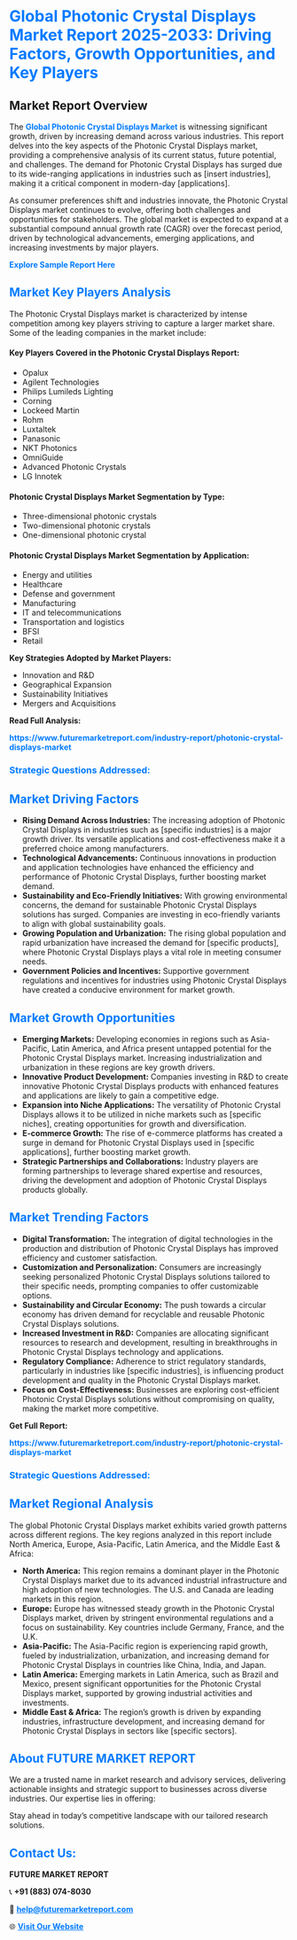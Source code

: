 <h1 style="color: #007BFF;">Global Photonic Crystal Displays Market Report 2025-2033: Driving Factors, Growth Opportunities, and Key Players</h1>

<section id="overview">
<h2>Market Report Overview</h2>
<p>The <a href="https://www.futuremarketreport.com/industry-report/photonic-crystal-displays-market" style="color: #007BFF; text-decoration: none;"><strong>Global Photonic Crystal Displays Market</strong></a> is witnessing significant growth, driven by increasing demand across various industries. This report delves into the key aspects of the Photonic Crystal Displays market, providing a comprehensive analysis of its current status, future potential, and challenges. The demand for Photonic Crystal Displays has surged due to its wide-ranging applications in industries such as [insert industries], making it a critical component in modern-day [applications].</p>
<p>As consumer preferences shift and industries innovate, the Photonic Crystal Displays market continues to evolve, offering both challenges and opportunities for stakeholders. The global market is expected to expand at a substantial compound annual growth rate (CAGR) over the forecast period, driven by technological advancements, emerging applications, and increasing investments by major players.</p>
</section>

<section id="overview">
<p><a href="https://www.futuremarketreport.com/request-sample/reportId=76347" style="color: #007BFF; text-decoration: none;"><strong>Explore Sample Report Here</strong></a></p>
</section>

<section id="key-players">
<h2 style="color: #007BFF;">Market Key Players Analysis</h2>
<p>The Photonic Crystal Displays market is characterized by intense competition among key players striving to capture a larger market share. Some of the leading companies in the market include:</p>
<h4>Key Players Covered in the Photonic Crystal Displays Report:</h4>
<ul><li>Opalux</li><li>Agilent Technologies</li><li>Philips Lumileds Lighting</li><li>Corning</li><li>Lockeed Martin</li><li>Rohm</li><li>Luxtaltek</li><li>Panasonic</li><li>NKT Photonics</li><li>OmniGuide</li><li>Advanced Photonic Crystals</li><li>LG Innotek</li></ul>
<h4>Photonic Crystal Displays Market Segmentation by Type:</h4>
<ul><li>Three-dimensional photonic crystals</li><li>Two-dimensional photonic crystals</li><li>One-dimensional photonic crystal</li></ul>

<h4>Photonic Crystal Displays Market Segmentation by Application:</h4>
<ul><li>Energy and utilities</li><li>Healthcare</li><li>Defense and government</li><li>Manufacturing</li><li>IT and telecommunications</li><li>Transportation and logistics</li><li>BFSI</li><li>Retail</li></ul>
<p><strong>Key Strategies Adopted by Market Players:</strong></p>
<ul>
<li>Innovation and R&D</li>
<li>Geographical Expansion</li>
<li>Sustainability Initiatives</li>
<li>Mergers and Acquisitions</li>
</ul>
</section>

<section>
<p><strong>Read Full Analysis: </strong></p><a href="https://www.futuremarketreport.com/industry-report/photonic-crystal-displays-market" style="color: #007BFF; text-decoration: none;"><strong>https://www.futuremarketreport.com/industry-report/photonic-crystal-displays-market</strong></a>
<h3 style="color: #007BFF;">Strategic Questions Addressed:</h3>
</section>

<section id="driving-factors">
<h2 style="color: #007BFF;">Market Driving Factors</h2>
<ul>
<li><strong>Rising Demand Across Industries:</strong> The increasing adoption of Photonic Crystal Displays in industries such as [specific industries] is a major growth driver. Its versatile applications and cost-effectiveness make it a preferred choice among manufacturers.</li>
<li><strong>Technological Advancements:</strong> Continuous innovations in production and application technologies have enhanced the efficiency and performance of Photonic Crystal Displays, further boosting market demand.</li>
<li><strong>Sustainability and Eco-Friendly Initiatives:</strong> With growing environmental concerns, the demand for sustainable Photonic Crystal Displays solutions has surged. Companies are investing in eco-friendly variants to align with global sustainability goals.</li>
<li><strong>Growing Population and Urbanization:</strong> The rising global population and rapid urbanization have increased the demand for [specific products], where Photonic Crystal Displays plays a vital role in meeting consumer needs.</li>
<li><strong>Government Policies and Incentives:</strong> Supportive government regulations and incentives for industries using Photonic Crystal Displays have created a conducive environment for market growth.</li>
</ul>
</section>

<section id="growth-opportunities">
<h2 style="color: #007BFF;">Market Growth Opportunities</h2>
<ul>
<li><strong>Emerging Markets:</strong> Developing economies in regions such as Asia-Pacific, Latin America, and Africa present untapped potential for the Photonic Crystal Displays market. Increasing industrialization and urbanization in these regions are key growth drivers.</li>
<li><strong>Innovative Product Development:</strong> Companies investing in R&D to create innovative Photonic Crystal Displays products with enhanced features and applications are likely to gain a competitive edge.</li>
<li><strong>Expansion into Niche Applications:</strong> The versatility of Photonic Crystal Displays allows it to be utilized in niche markets such as [specific niches], creating opportunities for growth and diversification.</li>
<li><strong>E-commerce Growth:</strong> The rise of e-commerce platforms has created a surge in demand for Photonic Crystal Displays used in [specific applications], further boosting market growth.</li>
<li><strong>Strategic Partnerships and Collaborations:</strong> Industry players are forming partnerships to leverage shared expertise and resources, driving the development and adoption of Photonic Crystal Displays products globally.</li>
</ul>
</section>

<section id="trending-factors">
<h2 style="color: #007BFF;">Market Trending Factors</h2>
<ul>
<li><strong>Digital Transformation:</strong> The integration of digital technologies in the production and distribution of Photonic Crystal Displays has improved efficiency and customer satisfaction.</li>
<li><strong>Customization and Personalization:</strong> Consumers are increasingly seeking personalized Photonic Crystal Displays solutions tailored to their specific needs, prompting companies to offer customizable options.</li>
<li><strong>Sustainability and Circular Economy:</strong> The push towards a circular economy has driven demand for recyclable and reusable Photonic Crystal Displays solutions.</li>
<li><strong>Increased Investment in R&D:</strong> Companies are allocating significant resources to research and development, resulting in breakthroughs in Photonic Crystal Displays technology and applications.</li>
<li><strong>Regulatory Compliance:</strong> Adherence to strict regulatory standards, particularly in industries like [specific industries], is influencing product development and quality in the Photonic Crystal Displays market.</li>
<li><strong>Focus on Cost-Effectiveness:</strong> Businesses are exploring cost-efficient Photonic Crystal Displays solutions without compromising on quality, making the market more competitive.</li>
</ul>
</section>

<section>
<p><strong>Get Full Report: </strong></p><a href="https://www.futuremarketreport.com/industry-report/photonic-crystal-displays-market" style="color: #007BFF; text-decoration: none;"><strong>https://www.futuremarketreport.com/industry-report/photonic-crystal-displays-market</strong></a>
<h3 style="color: #007BFF;">Strategic Questions Addressed:</h3>
</section>


<section id="regional-analysis">
<h2 style="color: #007BFF;">Market Regional Analysis</h2>
<p>The global Photonic Crystal Displays market exhibits varied growth patterns across different regions. The key regions analyzed in this report include North America, Europe, Asia-Pacific, Latin America, and the Middle East & Africa:</p>
<ul>
<li><strong>North America:</strong> This region remains a dominant player in the Photonic Crystal Displays market due to its advanced industrial infrastructure and high adoption of new technologies. The U.S. and Canada are leading markets in this region.</li>
<li><strong>Europe:</strong> Europe has witnessed steady growth in the Photonic Crystal Displays market, driven by stringent environmental regulations and a focus on sustainability. Key countries include Germany, France, and the U.K.</li>
<li><strong>Asia-Pacific:</strong> The Asia-Pacific region is experiencing rapid growth, fueled by industrialization, urbanization, and increasing demand for Photonic Crystal Displays in countries like China, India, and Japan.</li>
<li><strong>Latin America:</strong> Emerging markets in Latin America, such as Brazil and Mexico, present significant opportunities for the Photonic Crystal Displays market, supported by growing industrial activities and investments.</li>
<li><strong>Middle East & Africa:</strong> The region’s growth is driven by expanding industries, infrastructure development, and increasing demand for Photonic Crystal Displays in sectors like [specific sectors].</li>
</ul>
</section>

<footer>
<h2 style="color: #007BFF;">About FUTURE MARKET REPORT</h2>
<p>We are a trusted name in market research and advisory services, delivering actionable insights and strategic support to businesses across diverse industries. Our expertise lies in offering:</p>

<p>Stay ahead in today’s competitive landscape with our tailored research solutions.</p>

<h2 style="color: #007BFF;">Contact Us:</h2>
<p><strong>FUTURE MARKET REPORT</strong></p>
<p>📞 <strong>+91 (883) 074-8030</strong></p>
<p>📧 <strong><a href="mailto:help@futuremarketreport.com" style="color: #007BFF;">help@futuremarketreport.com</a></strong></p>
<p>🌐 <strong><a href="https://www.futuremarketreport.com/" style="color: #007BFF;">Visit Our Website</a></strong></p>
</footer>